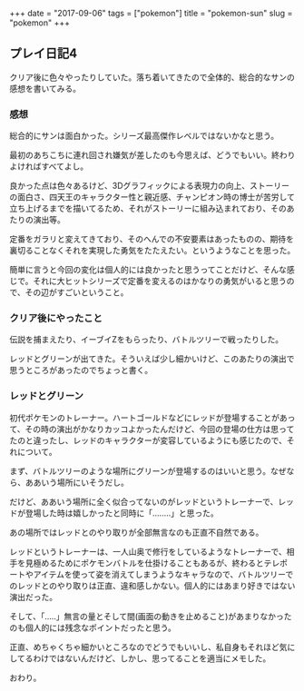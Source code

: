 +++
date = "2017-09-06"
tags = ["pokemon"]
title = "pokemon-sun"
slug = "pokemon"
+++

## プレイ日記4

クリア後に色々やったりしていた。落ち着いてきたので全体的、総合的なサンの感想を書いてみる。

### 感想

総合的にサンは面白かった。シリーズ最高傑作レベルではないかなと思う。

最初のあちこちに連れ回され嫌気が差したのも今思えば、どうでもいい。終わりよければすべてよし。

良かった点は色々あるけど、3Dグラフィックによる表現力の向上、ストーリーの面白さ、四天王のキャラクター性と親近感、チャンピオン時の博士が苦労して立ち上げるまでを描いてるため、それがストーリーに組み込まれており、そのあたりの演出等。

定番をガラリと変えてきており、そのへんでの不安要素はあったものの、期待を裏切ることなくそれを実現した勇気をたたえたい。というようなことを思った。

簡単に言うと今回の変化は個人的には良かったと思うってことだけど、そんな感じで。それに大ヒットシリーズで定番を変えるのはかなりの勇気がいると思うので、その辺がすごいということ。

### クリア後にやったこと

伝説を捕まえたり、イーブイZをもらったり、バトルツリーで戦ったりした。

レッドとグリーンが出てきた。そういえば少し細かいけど、このあたりの演出で思うところがあったのでちょっと書く。

### レッドとグリーン

初代ポケモンのトレーナー。ハートゴールドなどにレッドが登場することがあって、その時の演出がかなりカッコよかったんだけど、今回の登場の仕方は思ってたのと違ったし、レッドのキャラクターが変容しているようにも感じたので、それについて。

まず、バトルツリーのような場所にグリーンが登場するのはいいと思う。なぜなら、ああいう場所にいそうだし。

だけど、ああいう場所に全く似合ってないのがレッドというトレーナーで、レッドが登場した時は嬉しかったと同時に「........」と思った。

あの場所ではレッドとのやり取りが全部無言なのも正直不自然である。

レッドというトレーナーは、一人山奥で修行をしているようなトレーナーで、相手を見極めるためにポケモンバトルを仕掛けることもあるが、終わるとテレポートやアイテムを使って姿を消えてしまうようなキャラなので、バトルツリーでのレッドとのやり取りは正直、違和感しかない。個人的にはあまり好きではない演出だった。

そして、「.....」無言の量とそして間(画面の動きを止めること)があまりなかったのも個人的には残念なポイントだったと思う。

正直、めちゃくちゃ細かいところなのでどうでもいいし、私自身もそれほど気にしてるわけではないんだけど、しかし、思ってることを適当にメモした。

おわり。
	  
